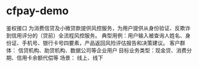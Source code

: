 # cfpay-demo
鉴权接口
为消费信贷及小微贷款提供风控服务，为用户提供从身份验证、反欺诈到信用评分的（贷前）全流程风控服务。
典型用例：用户输入被查询人姓名、身份证、手机号、银行卡号四要素，产品返回风险评估报告和决策建议。
客户群体：      信贷机构、助贷机构、数据公司等企业用户
目标业务类型：现金贷、消费分期、信用卡余额代偿等
场景：             线上、线下

